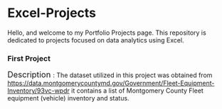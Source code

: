 # Excel-Projects
Hello, and welcome to my Portfolio Projects page. This repository is dedicated to projects focused on data analytics using Excel.


### First Project
<font size="4"> Description </font>:
The dataset utilized in this project was obtained from https://data.montgomerycountymd.gov/Government/Fleet-Equipment-Inventory/93vc-wpdr
it contains a list of Montgomery County Fleet equipment (vehicle) inventory and status.

